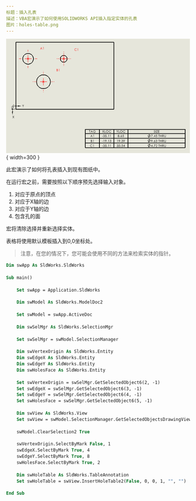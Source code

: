 ```yaml
---
标题：插入孔表
描述：VBA宏演示了如何使用SOLIDWORKS API插入指定实体的孔表
图片：holes-table.png
---
```

![孔表](holes-table.png){ width=300 }

此宏演示了如何将孔表插入到现有图纸中。

在运行宏之前，需要按照以下顺序预先选择输入对象。

1. 对应于原点的顶点
2. 对应于X轴的边
3. 对应于Y轴的边
4. 包含孔的面

宏将清除选择并重新选择实体。

表格将使用默认模板插入到0,0坐标处。

> 注意，在您的情况下，您可能会使用不同的方法来检索实体的指针。

```vb
Dim swApp As SldWorks.SldWorks

Sub main()

    Set swApp = Application.SldWorks

    Dim swModel As SldWorks.ModelDoc2
    
    Set swModel = swApp.ActiveDoc
    
    Dim swSelMgr As SldWorks.SelectionMgr
    
    Set swSelMgr = swModel.SelectionManager
    
    Dim swVertexOrigin As SldWorks.Entity
    Dim swEdgeX As SldWorks.Entity
    Dim swEdgeY As SldWorks.Entity
    Dim swHolesFace As SldWorks.Entity
    
    Set swVertexOrigin = swSelMgr.GetSelectedObject6(2, -1)
    Set swEdgeX = swSelMgr.GetSelectedObject6(3, -1)
    Set swEdgeY = swSelMgr.GetSelectedObject6(4, -1)
    Set swHolesFace = swSelMgr.GetSelectedObject6(5, -1)
    
    Dim swView As SldWorks.View
    Set swView = swModel.SelectionManager.GetSelectedObjectsDrawingView(1)
    
    swModel.ClearSelection2 True
    
    swVertexOrigin.SelectByMark False, 1
    swEdgeX.SelectByMark True, 4
    swEdgeY.SelectByMark True, 8
    swHolesFace.SelectByMark True, 2
    
    Dim swHoleTable As SldWorks.TableAnnotation
    Set swHoleTable = swView.InsertHoleTable2(False, 0, 0, 1, "", "")
    
End Sub
```
